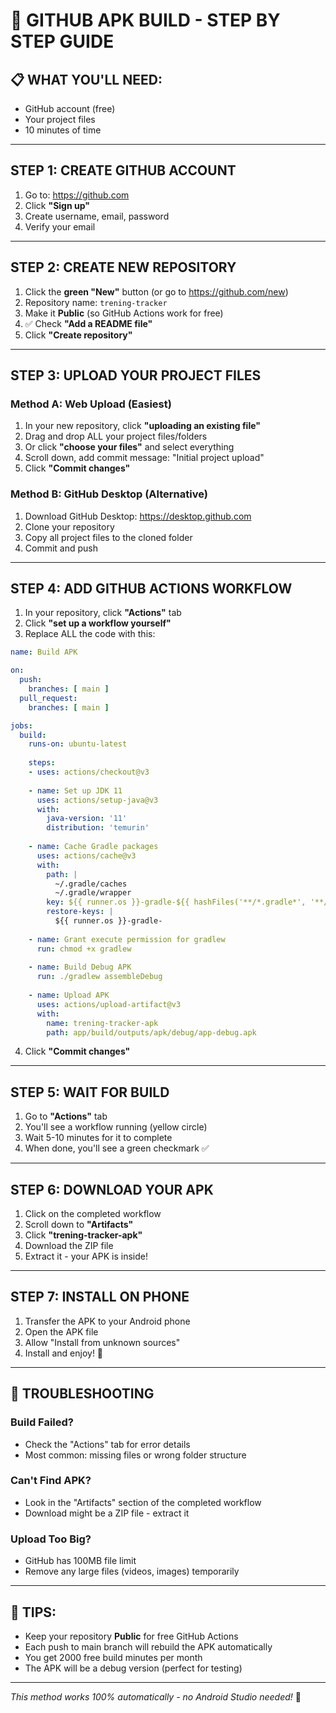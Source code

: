 # 🚀 GITHUB APK BUILD - STEP BY STEP GUIDE

## 📋 **WHAT YOU'LL NEED:**
- GitHub account (free)
- Your project files
- 10 minutes of time

---

## **STEP 1: CREATE GITHUB ACCOUNT**
1. Go to: https://github.com
2. Click **"Sign up"**
3. Create username, email, password
4. Verify your email

---

## **STEP 2: CREATE NEW REPOSITORY**
1. Click the **green "New"** button (or go to https://github.com/new)
2. Repository name: `trening-tracker`
3. Make it **Public** (so GitHub Actions work for free)
4. ✅ Check **"Add a README file"**
5. Click **"Create repository"**

---

## **STEP 3: UPLOAD YOUR PROJECT FILES**
### Method A: Web Upload (Easiest)
1. In your new repository, click **"uploading an existing file"**
2. Drag and drop ALL your project files/folders
3. Or click **"choose your files"** and select everything
4. Scroll down, add commit message: "Initial project upload"
5. Click **"Commit changes"**

### Method B: GitHub Desktop (Alternative)
1. Download GitHub Desktop: https://desktop.github.com
2. Clone your repository
3. Copy all project files to the cloned folder
4. Commit and push

---

## **STEP 4: ADD GITHUB ACTIONS WORKFLOW**
1. In your repository, click **"Actions"** tab
2. Click **"set up a workflow yourself"**
3. Replace ALL the code with this:

```yaml
name: Build APK

on:
  push:
    branches: [ main ]
  pull_request:
    branches: [ main ]

jobs:
  build:
    runs-on: ubuntu-latest
    
    steps:
    - uses: actions/checkout@v3
    
    - name: Set up JDK 11
      uses: actions/setup-java@v3
      with:
        java-version: '11'
        distribution: 'temurin'
        
    - name: Cache Gradle packages
      uses: actions/cache@v3
      with:
        path: |
          ~/.gradle/caches
          ~/.gradle/wrapper
        key: ${{ runner.os }}-gradle-${{ hashFiles('**/*.gradle*', '**/gradle-wrapper.properties') }}
        restore-keys: |
          ${{ runner.os }}-gradle-
          
    - name: Grant execute permission for gradlew
      run: chmod +x gradlew
      
    - name: Build Debug APK
      run: ./gradlew assembleDebug
      
    - name: Upload APK
      uses: actions/upload-artifact@v3
      with:
        name: trening-tracker-apk
        path: app/build/outputs/apk/debug/app-debug.apk
```

4. Click **"Commit changes"**

---

## **STEP 5: WAIT FOR BUILD**
1. Go to **"Actions"** tab
2. You'll see a workflow running (yellow circle)
3. Wait 5-10 minutes for it to complete
4. When done, you'll see a green checkmark ✅

---

## **STEP 6: DOWNLOAD YOUR APK**
1. Click on the completed workflow
2. Scroll down to **"Artifacts"**
3. Click **"trening-tracker-apk"**
4. Download the ZIP file
5. Extract it - your APK is inside!

---

## **STEP 7: INSTALL ON PHONE**
1. Transfer the APK to your Android phone
2. Open the APK file
3. Allow "Install from unknown sources"
4. Install and enjoy! 🎉

---

## 🚨 **TROUBLESHOOTING**

### **Build Failed?**
- Check the "Actions" tab for error details
- Most common: missing files or wrong folder structure

### **Can't Find APK?**
- Look in the "Artifacts" section of the completed workflow
- Download might be a ZIP file - extract it

### **Upload Too Big?**
- GitHub has 100MB file limit
- Remove any large files (videos, images) temporarily

---

## 🎯 **TIPS:**
- Keep your repository **Public** for free GitHub Actions
- Each push to main branch will rebuild the APK automatically
- You get 2000 free build minutes per month
- The APK will be a debug version (perfect for testing)

---

*This method works 100% automatically - no Android Studio needed!* 🚀